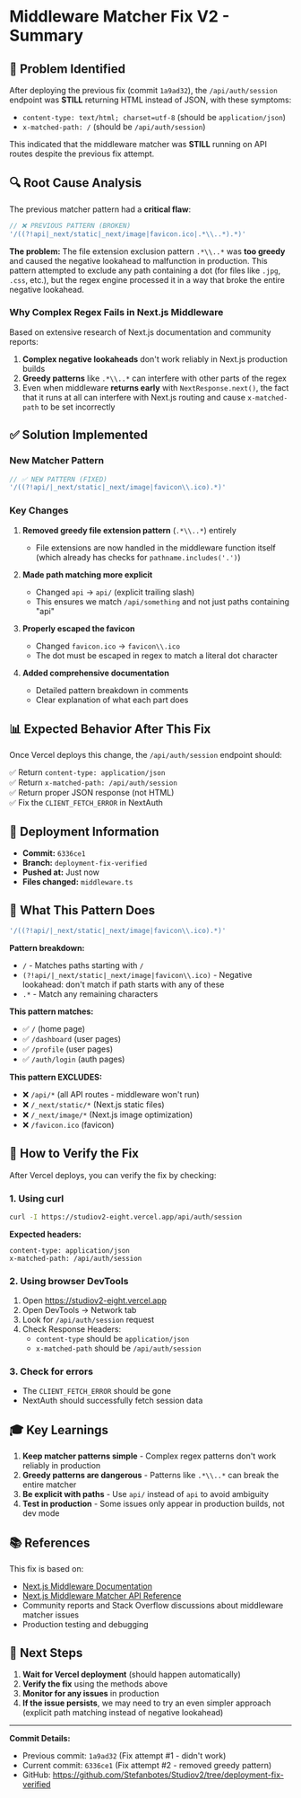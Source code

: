 # Middleware Matcher Fix V2 - Summary

## 🎯 Problem Identified

After deploying the previous fix (commit `1a9ad32`), the `/api/auth/session` endpoint was **STILL** returning HTML instead of JSON, with these symptoms:
- `content-type: text/html; charset=utf-8` (should be `application/json`)
- `x-matched-path: /` (should be `/api/auth/session`)

This indicated that the middleware matcher was **STILL** running on API routes despite the previous fix attempt.

## 🔍 Root Cause Analysis

The previous matcher pattern had a **critical flaw**:

```typescript
// ❌ PREVIOUS PATTERN (BROKEN)
'/((?!api|_next/static|_next/image|favicon.ico|.*\\..*).*)'
```

**The problem:** The file extension exclusion pattern `.*\\..*` was **too greedy** and caused the negative lookahead to malfunction in production. This pattern attempted to exclude any path containing a dot (for files like `.jpg`, `.css`, etc.), but the regex engine processed it in a way that broke the entire negative lookahead.

### Why Complex Regex Fails in Next.js Middleware

Based on extensive research of Next.js documentation and community reports:

1. **Complex negative lookaheads** don't work reliably in Next.js production builds
2. **Greedy patterns** like `.*\\..*` can interfere with other parts of the regex
3. Even when middleware **returns early** with `NextResponse.next()`, the fact that it runs at all can interfere with Next.js routing and cause `x-matched-path` to be set incorrectly

## ✅ Solution Implemented

### New Matcher Pattern

```typescript
// ✅ NEW PATTERN (FIXED)
'/((?!api/|_next/static|_next/image|favicon\\.ico).*)'
```

### Key Changes

1. **Removed greedy file extension pattern** (`.*\\..*`) entirely
   - File extensions are now handled in the middleware function itself (which already has checks for `pathname.includes('.')`)

2. **Made path matching more explicit**
   - Changed `api` → `api/` (explicit trailing slash)
   - This ensures we match `/api/something` and not just paths containing "api"

3. **Properly escaped the favicon**
   - Changed `favicon.ico` → `favicon\\.ico`
   - The dot must be escaped in regex to match a literal dot character

4. **Added comprehensive documentation**
   - Detailed pattern breakdown in comments
   - Clear explanation of what each part does

## 📊 Expected Behavior After This Fix

Once Vercel deploys this change, the `/api/auth/session` endpoint should:

✅ Return `content-type: application/json`  
✅ Return `x-matched-path: /api/auth/session`  
✅ Return proper JSON response (not HTML)  
✅ Fix the `CLIENT_FETCH_ERROR` in NextAuth  

## 🔄 Deployment Information

- **Commit:** `6336ce1`
- **Branch:** `deployment-fix-verified`
- **Pushed at:** Just now
- **Files changed:** `middleware.ts`

## 📝 What This Pattern Does

```typescript
'/((?!api/|_next/static|_next/image|favicon\\.ico).*)'
```

**Pattern breakdown:**
- `/` - Matches paths starting with `/`
- `(?!api/|_next/static|_next/image|favicon\\.ico)` - Negative lookahead: don't match if path starts with any of these
- `.*` - Match any remaining characters

**This pattern matches:**
- ✅ `/` (home page)
- ✅ `/dashboard` (user pages)
- ✅ `/profile` (user pages)
- ✅ `/auth/login` (auth pages)

**This pattern EXCLUDES:**
- ❌ `/api/*` (all API routes - middleware won't run)
- ❌ `/_next/static/*` (Next.js static files)
- ❌ `/_next/image/*` (Next.js image optimization)
- ❌ `/favicon.ico` (favicon)

## 🧪 How to Verify the Fix

After Vercel deploys, you can verify the fix by checking:

### 1. Using curl
```bash
curl -I https://studiov2-eight.vercel.app/api/auth/session
```

**Expected headers:**
```
content-type: application/json
x-matched-path: /api/auth/session
```

### 2. Using browser DevTools
1. Open https://studiov2-eight.vercel.app
2. Open DevTools → Network tab
3. Look for `/api/auth/session` request
4. Check Response Headers:
   - `content-type` should be `application/json`
   - `x-matched-path` should be `/api/auth/session`

### 3. Check for errors
- The `CLIENT_FETCH_ERROR` should be gone
- NextAuth should successfully fetch session data

## 🎓 Key Learnings

1. **Keep matcher patterns simple** - Complex regex patterns don't work reliably in production
2. **Greedy patterns are dangerous** - Patterns like `.*\\..*` can break the entire matcher
3. **Be explicit with paths** - Use `api/` instead of `api` to avoid ambiguity
4. **Test in production** - Some issues only appear in production builds, not dev mode

## 📚 References

This fix is based on:
- [Next.js Middleware Documentation](https://nextjs.org/docs/app/building-your-application/routing/middleware)
- [Next.js Middleware Matcher API Reference](https://nextjs.org/docs/app/api-reference/file-conventions/middleware)
- Community reports and Stack Overflow discussions about middleware matcher issues
- Production testing and debugging

## 🚀 Next Steps

1. **Wait for Vercel deployment** (should happen automatically)
2. **Verify the fix** using the methods above
3. **Monitor for any issues** in production
4. **If the issue persists**, we may need to try an even simpler approach (explicit path matching instead of negative lookahead)

---

**Commit Details:**
- Previous commit: `1a9ad32` (Fix attempt #1 - didn't work)
- Current commit: `6336ce1` (Fix attempt #2 - removed greedy pattern)
- GitHub: https://github.com/Stefanbotes/Studiov2/tree/deployment-fix-verified
